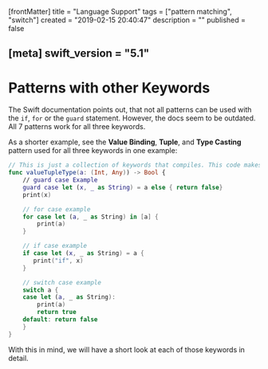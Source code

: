 [frontMatter]
title = "Language Support"
tags = ["pattern matching", "switch"]
created = "2019-02-15 20:40:47"
description = ""
published = false

[meta]
swift_version = "5.1"
---

# Patterns with other Keywords

The Swift documentation points out, that not all patterns can be used
with the `if`, `for` or the `guard` statement. However, the docs seem to
be outdated. All 7 patterns work for all three keywords.

As a shorter example, see the **Value Binding**, **Tuple**, and **Type
Casting** pattern used for all three keywords in one example:

``` Swift
// This is just a collection of keywords that compiles. This code makes no sense
func valueTupleType(a: (Int, Any)) -> Bool {
    // guard case Example
    guard case let (x, _ as String) = a else { return false}
    print(x)

    // for case example
    for case let (a, _ as String) in [a] {
        print(a)
    }

    // if case example
    if case let (x, _ as String) = a {
       print("if", x)
    }

    // switch case example
    switch a {
    case let (a, _ as String):
        print(a)
        return true
    default: return false
    }
}
```

With this in mind, we will have a short look at each of those keywords
in detail.

